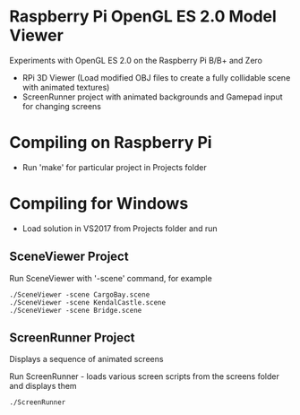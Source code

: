 # Raspberry Pi OpenGL ES 2.0 Model Viewer

Experiments with OpenGL ES 2.0 on the Raspberry Pi B/B+ and Zero

 - RPi 3D Viewer (Load modified OBJ files to create a fully collidable scene with animated textures)
 - ScreenRunner project with animated backgrounds and Gamepad input for changing screens
 
# Compiling on Raspberry Pi

 - Run 'make' for particular project in Projects folder
 
# Compiling for Windows

 - Load solution in VS2017 from Projects folder and run
 
## SceneViewer Project

Run SceneViewer with '-scene' command, for example

    ./SceneViewer -scene CargoBay.scene
    ./SceneViewer -scene KendalCastle.scene
    ./SceneViewer -scene Bridge.scene
  
## ScreenRunner Project

Displays a sequence of animated screens

Run ScreenRunner - loads various screen scripts from the screens folder and displays them

    ./ScreenRunner

